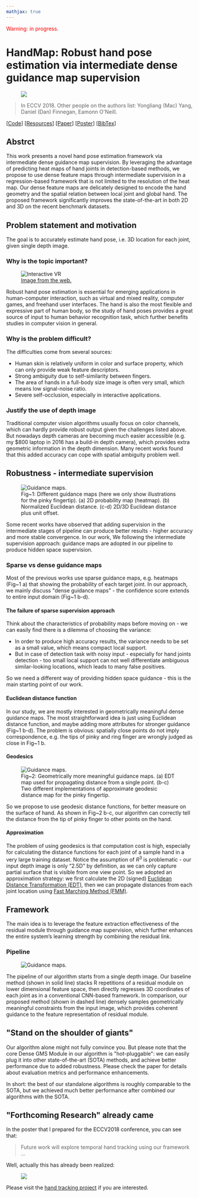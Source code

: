 ```yaml
---
mathjax: true
---
```


<div style="color:red">Warning: in progress.</div>

# HandMap: Robust hand pose estimation via intermediate dense guidance map supervision
<figure>
    <img src="/research/18HandPose/eccv2018pipeline.png">
</figure>

> In ECCV 2018. Other people on the authors list: Yongliang (Mac) Yang, Daniel (Dan) Finnegan, Eamonn O'Neill.

<links>
  [<a href="https://github.com/xkunwu/depth-hand">Code</a>]
  [<a href="https://github.com/xkunwu/depth-hand/blob/master/code/README.md#resources">Resources</a>]
  [<a href="http://openaccess.thecvf.com/content_ECCV_2018/papers/Xiaokun_Wu_HandMap_Robust_Hand_ECCV_2018_paper.pdf">Paper</a>]
  [<a href="/research/18HandPose/eccv2018poster1813.pdf">Poster</a>]
  [<a href="/research/18HandPose/Wu18HandPose.txt">BibTex</a>]
</links>

## Abstrct
This work presents a novel hand pose estimation framework via intermediate dense guidance map supervision. By leveraging the advantage of predicting heat maps of hand joints in detection-based methods, we propose to use dense feature maps through intermediate supervision in a regression-based framework that is not limited to the resolution of the heat map. Our dense feature maps are delicately designed to encode the hand geometry and the spatial relation between local joint and global hand. The proposed framework significantly improves the state-of-the-art in both 2D and 3D on the recent benchmark datasets.

## Problem statement and motivation
The goal is to accurately estimate hand pose, i.e. 3D location for each joint, given single depth image.

### Why is the topic important?
<figure>
    <img src="/research/18HandPose/interactive-vr.png" alt="Interactive VR">
    <figcaption><a href="https://www.leapmotion.com/">Image from the web.</a></figcaption>
</figure>

Robust hand pose estimation is essential for emerging applications in human-computer interaction, such as virtual and mixed reality, computer games, and freehand user interfaces.
The hand is also the most flexible and expressive part of human body, so the study of hand poses provides a great source of input to human behavior recognition task, which further benefits studies in computer vision in general.

### Why is the problem difficult?
The difficulties come from several sources:
-   Human skin is relatively uniform in color and surface property, which can only provide weak feature descriptors.
-   Strong ambiguity due to self-similarity between fingers.
-   The area of hands in a full-body size image is often very small, which means low signal-noise ratio.
-   Severe self-occlusion, especially in interactive applications.

### Justify the use of depth image
Traditional computer vision algorithms usually focus on color channels, which can hardly provide robust output given the challenges listed above.
But nowadays depth cameras are becoming much easier accessible (e.g. my $800 laptop in 2016 has a build-in depth camera), which provides extra geometric information in the depth dimension.
Many recent works found that this added accuracy can cope with spatial ambiguity problem well.

## Robustness - intermediate supervision
<figure>
    <img src="/research/18HandPose/guidance-maps.png" alt="Guidance maps.">
    <figcaption>Fig~1: Different guidance maps (here we only show illustrations for the pinky fingertip). (a) 2D probability map (heatmap). (b) Normalized Euclidean distance. (c-d) 2D/3D Euclidean distance plus unit offset.
    </figcaption>
</figure>

Some recent works have observed that adding supervision in the intermediate stages of pipeline can produce better results - higher accuracy and more stable convergence.
In our work, We following the intermediate supervision approach: guidance maps are adopted in our pipeline to produce hidden space supervision.

### Sparse vs dense guidance maps
Most of the previous works use sparse guidance maps, e.g. heatmaps (Fig~1 a) that showing the probability of each target joint.
In our approach, we mainly discuss "dense guidance maps" - the confidence score extends to entire input domain (Fig~1 b-d).

#### The failure of sparse supervision approach
Think about the characteristics of probability maps before moving on - we can easily find there is a dilemma of choosing the variance:
-   In order to produce high accuracy results, the variance needs to be set as a small value, which means compact local support.
-   But in case of detection task with noisy input - especially for hand joints detection - too small local support can not well differentiate ambiguous similar-looking locations, which leads to many false positives.

So we need a different way of providing hidden space guidance - this is the main starting point of our work.

#### Euclidean distance function
In our study, we are mostly interested in geometrically meaningful dense guidance maps.
The most straightforward idea is just using Euclidean distance function, and maybe adding more attributes for stronger guidance (Fig~1 b-d).
The problem is obvious: spatially close points do not imply correspondence, e.g. the tips of pinky and ring finger are wrongly judged as close in Fig~1 b.

#### Geodesics
<figure>
    <img src="/research/18HandPose/distance-maps.png" alt="Guidance maps.">
    <figcaption>Fig~2: Geometrically more meaningful guidance maps. (a) EDT map used for propagating distance from a single point. (b-c) Two different implementations of approximate geodesic distance map for the pinky fingertip.
    </figcaption>
</figure>
So we propose to use geodesic distance functions, for better measure on the surface of hand.
As shown in Fig~2 b-c, our algorithm can correctly tell the distance from the tip of pinky finger to other points on the hand.

#### Approximation
The problem of using geodesics is that computation cost is high, especially for calculating the distance functions for each joint of a sample hand in a very large training dataset.
Notice the assumption of $R^3$ is problematic - our input depth image is only “2.5D” by definition, as we can only capture partial surface that is visible from one view point.
So we adopted an approximation strategy: we first calculate the 2D (signed) [Euclidean Distance Transformation (EDT)](https://ieeexplore.ieee.org/document/1177156), then we can propagate distances from each joint location using [Fast Marching Method (FMM)](https://www.pnas.org/content/93/4/1591).

## Framework
The main idea is to leverage the feature extraction effectiveness of the residual module through guidance map supervision, which further enhances the entire system’s learning strength by combining the residual link.

### Pipeline
<figure>
    <img src="/research/18HandPose/eccv2018pipeline.png" alt="Guidance maps.">
</figure>

The pipeline of our algorithm starts from a single depth image.
Our baseline method (shown in solid line) stacks R repetitions of a residual module on lower dimensional feature space, then directly regresses 3D coordinates of each joint as in a conventional CNN-based framework.
In comparison, our proposed method (shown in dashed line) densely samples geometrically meaningful constraints from the input image, which provides coherent guidance to the feature representation of residual module.

## "Stand on the shoulder of giants"
Our algorithm alone might not fully convince you.
But please note that the core Dense GMS Module in our algorithm is "hot-pluggable": we can easily plug it into other state-of-the-art (SOTA) methods, and achieve better performance due to added robustness.
Please check the paper for details about evaluation metrics and performance enhancements.

In short: the best of our standalone algorithms is roughly comparable to the SOTA, but we achieved much better performance after combined our algorithms with the SOTA.

## "Forthcoming Research" already came
In the poster that I prepared for the ECCV2018 conference, you can see that:
> Future work will explore temporal hand tracking using our framework ...

Well, actually this has already been realized:
<figure>
    <img src="/projects/hand-track/test_seq.gif">
</figure>

Please visit the [hand tracking project](/projects/hand-track/hand-track) if you are interested.
